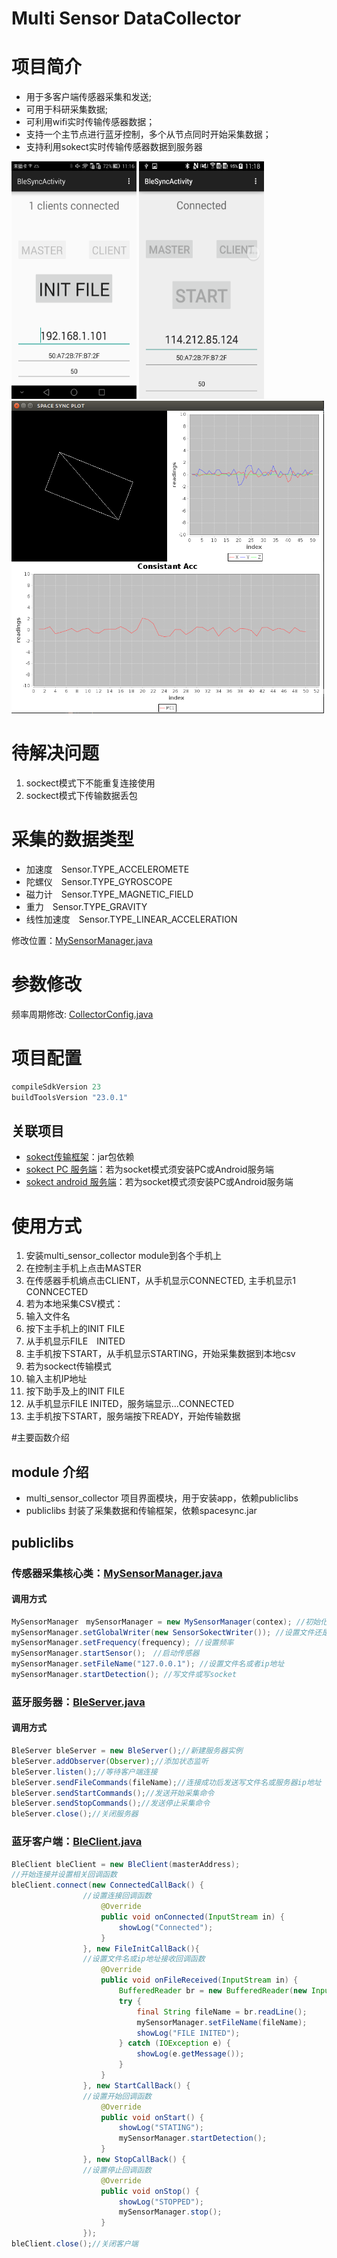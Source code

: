 Multi Sensor DataCollector
===

# 项目简介
* 用于多客户端传感器采集和发送;
* 可用于科研采集数据;
* 可利用wifi实时传输传感器数据；
* 支持一个主节点进行蓝牙控制，多个从节点同时开始采集数据；
* 支持利用sokect实时传输传感器数据到服务器

<img src="./imgs/s5.png" width=200 height=380 />
<img src="./imgs/s7.png" width=200 height=380 />
<img src="./imgs/s6.png" width=500 height=500 />



# 待解决问题
1. sockect模式下不能重复连接使用
2. sockect模式下传输数据丢包

# 采集的数据类型
* 加速度　Sensor.TYPE_ACCELEROMETE
* 陀螺仪　Sensor.TYPE_GYROSCOPE
* 磁力计　Sensor.TYPE_MAGNETIC_FIELD
* 重力　Sensor.TYPE_GRAVITY
* 线性加速度　Sensor.TYPE_LINEAR_ACCELERATION

修改位置：[MySensorManager.java](publiclibs/src/main/java/com/leocai/publiclibs/multidecicealign/MySensorManager.java)

# 参数修改
频率周期修改: [CollectorConfig.java](multi_sensor_collector/src/main/java/com/leocai/multidevicesalign/CollectorConfig.java)

# 项目配置
```gradle
compileSdkVersion 23
buildToolsVersion "23.0.1"
```
## 关联项目
* [sokect传输框架](https://github.com/LeoCai/iSpaceSync)：jar包依赖
* [sokect PC 服务端](https://github.com/LeoCai/SpaceSync-PC-Demo)：若为socket模式须安装PC或Android服务端
* [sokect android 服务端](https://github.com/LeoCai/SpaceSync-Android-Demo)：若为socket模式须安装PC或Android服务端

# 使用方式
1. 安装multi_sensor_collector module到各个手机上
2. 在控制主手机上点击MASTER
3. 在传感器手机熵点击CLIENT，从手机显示CONNECTED, 主手机显示1 CONNCECTED
4. 若为本地采集CSV模式：
  1. 输入文件名
  2. 按下主手机上的INIT FILE
  3. 从手机显示FILE　INITED
  4. 主手机按下START，从手机显示STARTING，开始采集数据到本地csv
5. 若为sockect传输模式
  1. 输入主机IP地址
  2. 按下助手及上的INIT FILE
  3. 从手机显示FILE INITED，服务端显示...CONNECTED
  4. 主手机按下START，服务端按下READY，开始传输数据
  
#主要函数介绍
## module 介绍
* multi_sensor_collector 项目界面模块，用于安装app，依赖publiclibs
* publiclibs 封装了采集数据和传输框架，依赖spacesync.jar

## publiclibs
### 传感器采集核心类：[MySensorManager.java](https://github.com/LeoCai/Multi-Sensor-DataCollector/blob/master/publiclibs/src/main/java/com/leocai/publiclibs/multidecicealign/MySensorManager.java)
#### 调用方式
```java
MySensorManager　mySensorManager = new MySensorManager(contex); //初始化
mySensorManager.setGlobalWriter(new SensorSokectWriter()); //设置文件还是socket
mySensorManager.setFrequency(frequency); //设置频率
mySensorManager.startSensor();　//启动传感器
mySensorManager.setFileName("127.0.0.1"); //设置文件名或者ip地址
mySensorManager.startDetection(); //写文件或写socket
```

### 蓝牙服务器：[BleServer.java](https://github.com/LeoCai/Multi-Sensor-DataCollector/blob/master/publiclibs/src/main/java/com/leocai/publiclibs/connection/BleServer.java)
#### 调用方式
```java
BleServer bleServer = new BleServer();//新建服务器实例
bleServer.addObserver(Observer);//添加状态监听
bleServer.listen();//等待客户端连接
bleServer.sendFileCommands(fileName);//连接成功后发送写文件名或服务器ip地址
bleServer.sendStartCommands();//发送开始采集命令
bleServer.sendStopCommands();//发送停止采集命令
bleServer.close();//关闭服务器
```

### 蓝牙客户端：[BleClient.java](https://github.com/LeoCai/Multi-Sensor-DataCollector/blob/master/publiclibs/src/main/java/com/leocai/publiclibs/multidecicealign/BleClient.java)
```java
BleClient bleClient = new BleClient(masterAddress);
//开始连接并设置相关回调函数
bleClient.connect(new ConnectedCallBack() {
                //设置连接回调函数
                    @Override
                    public void onConnected(InputStream in) {
                        showLog("Connected");
                    }
                }, new FileInitCallBack(){
                //设置文件名或ip地址接收回调函数
                    @Override
                    public void onFileReceived(InputStream in) {
                        BufferedReader br = new BufferedReader(new InputStreamReader(in));
                        try {
                            final String fileName = br.readLine();
                            mySensorManager.setFileName(fileName);
                            showLog("FILE INITED");
                        } catch (IOException e) {
                            showLog(e.getMessage());
                        }
                    }
                }, new StartCallBack() {
                //设置开始回调函数
                    @Override
                    public void onStart() {
                        showLog("STATING");
                        mySensorManager.startDetection();
                    }
                }, new StopCallBack() {
                //设置停止回调函数
                    @Override
                    public void onStop() {
                        showLog("STOPPED");
                        mySensorManager.stop();
                    }
                });
bleClient.close();//关闭客户端
```
